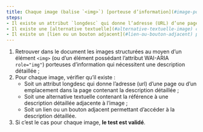 ```yaml
---
title: Chaque image (balise `<img>`) [porteuse d’information](#image-porteuse-d-information), qui nécessite une [description détaillée](#description-detaillee-image), vérifie-t-elle une de ces conditions ?
steps:
- Il existe un attribut `longdesc` qui donne l’adresse (URL) d’une page ou d’un emplacement dans la page contenant la [description détaillée](#description-detaillee-image) ;
- Il existe une [alternative textuelle](#alternative-textuelle-image) contenant la référence à une [description détaillée](#description-detaillee-image) adjacente à l’image ;
- Il existe un [lien ou un bouton adjacent](#lien-ou-bouton-adjacent) permettant d’accéder à la [description détaillée](#description-detaillee-image).
---
```


1. Retrouver dans le document les images structurées au moyen d’un élément `<img>` (ou d’un élément possédant l’attribut WAI-ARIA `role="img"`) porteuses d’information qui nécessitent une description détaillée ;
2. Pour chaque image, vérifier qu’il existe :
      * Soit un attribut longdesc qui donne l’adresse (url) d’une page ou d’un emplacement dans la page contenant la description détaillée ;
      * Soit une alternative textuelle contenant la référence à une description détaillée adjacente à l’image ;
      * Soit un lien ou un bouton adjacent permettant d’accéder à la description détaillée.
3. Si c’est le cas pour chaque image, **le test est validé**.